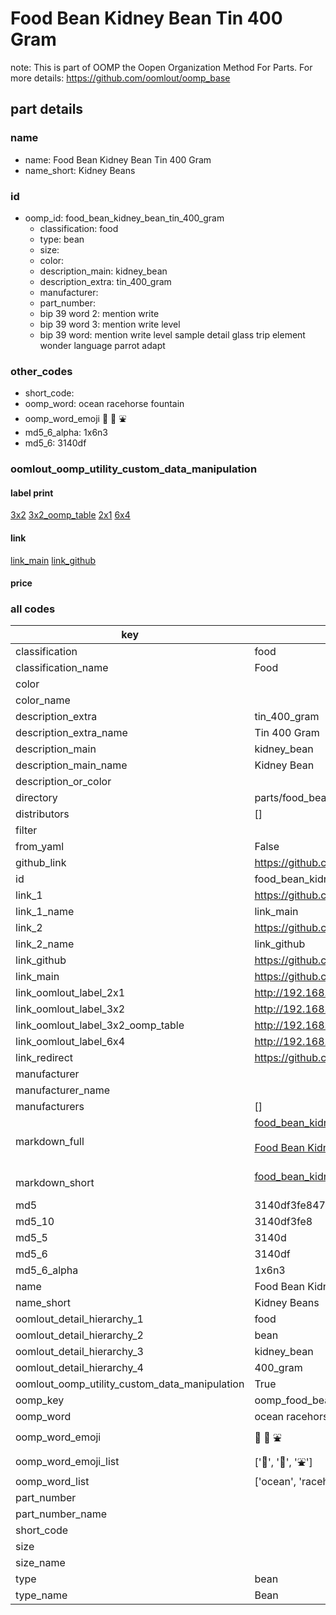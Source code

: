 # Food Bean Kidney Bean Tin 400 Gram  

note: This is part of OOMP the Oopen Organization Method For Parts. For more details: https://github.com/oomlout/oomp_base

##  part details
  







### name
* name: Food Bean Kidney Bean Tin 400 Gram
* name_short: Kidney Beans
### id
* oomp_id: food_bean_kidney_bean_tin_400_gram
  * classification: food
  * type: bean
  * size: 
  * color: 
  * description_main: kidney_bean
  * description_extra: tin_400_gram
  * manufacturer: 
  * part_number: 
  * bip 39 word 2: mention write
  * bip 39 word 3: mention write level
  * bip 39 word: mention write level sample detail glass trip element wonder language parrot adapt

### other_codes
* short_code: 
* oomp_word: ocean racehorse fountain
* oomp_word_emoji :ocean: :racehorse: :fountain:
* md5_6_alpha: 1x6n3
* md5_6: 3140df






### oomlout_oomp_utility_custom_data_manipulation
#### label print
[3x2](http://192.168.1.245:1112/?label=oomp%201x6n3)
[3x2_oomp_table](http://192.168.1.108:1112/?label=oomp%201x6n3)
[2x1](http://192.168.1.242:1112/?label=oomp%201x6n3)
[6x4](http://192.168.1.55:1112/?label=oomp%201x6n3)    

#### link

[link_main](https://github.com/oomlout/oomlout_oomp_version_1_messy/tree/main/parts/food_bean_kidney_bean_tin_400_gram) [link_github](https://github.com/oomlout/oomlout_oomp_version_1_messy/tree/main/parts/food_bean_kidney_bean_tin_400_gram)                             

#### price







### all codes 
| key | value |  
| --- | --- |  
| classification | food |  
| classification_name | Food |  
| color |  |  
| color_name |  |  
| description_extra | tin_400_gram |  
| description_extra_name | Tin 400 Gram |  
| description_main | kidney_bean |  
| description_main_name | Kidney Bean |  
| description_or_color |   |  
| directory | parts/food_bean_kidney_bean_tin_400_gram |  
| distributors | [] |  
| filter |  |  
| from_yaml | False |  
| github_link | https://github.com/oomlout/oomlout_oomp_part_src/tree/main/parts/food_bean_kidney_bean_tin_400_gram |  
| id | food_bean_kidney_bean_tin_400_gram |  
| link_1 | https://github.com/oomlout/oomlout_oomp_version_1_messy/tree/main/parts/food_bean_kidney_bean_tin_400_gram |  
| link_1_name | link_main |  
| link_2 | https://github.com/oomlout/oomlout_oomp_version_1_messy/tree/main/parts/food_bean_kidney_bean_tin_400_gram |  
| link_2_name | link_github |  
| link_github | https://github.com/oomlout/oomlout_oomp_version_1_messy/tree/main/parts/food_bean_kidney_bean_tin_400_gram |  
| link_main | https://github.com/oomlout/oomlout_oomp_version_1_messy/tree/main/parts/food_bean_kidney_bean_tin_400_gram |  
| link_oomlout_label_2x1 | http://192.168.1.242:1112/?label=oomp%201x6n3 |  
| link_oomlout_label_3x2 | http://192.168.1.245:1112/?label=oomp%201x6n3 |  
| link_oomlout_label_3x2_oomp_table | http://192.168.1.108:1112/?label=oomp%201x6n3 |  
| link_oomlout_label_6x4 | http://192.168.1.55:1112/?label=oomp%201x6n3 |  
| link_redirect | https://github.com/oomlout/oomlout_oomp_version_1_messy/tree/main/parts/food_bean_kidney_bean_tin_400_gram |  
| manufacturer |  |  
| manufacturer_name |  |  
| manufacturers | [] |  
| markdown_full | [food_bean_kidney_bean_tin_400_gram](none)<br>[](none)<br>[Food Bean Kidney Bean Tin 400 Gram](none)<br><br> |  
| markdown_short | [food_bean_kidney_bean_tin_400_gram](none)<br><br> |  
| md5 | 3140df3fe847bd198b9e2bf1017fa458 |  
| md5_10 | 3140df3fe8 |  
| md5_5 | 3140d |  
| md5_6 | 3140df |  
| md5_6_alpha | 1x6n3 |  
| name | Food Bean Kidney Bean Tin 400 Gram |  
| name_short | Kidney Beans |  
| oomlout_detail_hierarchy_1 | food |  
| oomlout_detail_hierarchy_2 | bean |  
| oomlout_detail_hierarchy_3 | kidney_bean |  
| oomlout_detail_hierarchy_4 | 400_gram |  
| oomlout_oomp_utility_custom_data_manipulation | True |  
| oomp_key | oomp_food_bean_kidney_bean_tin_400_gram |  
| oomp_word | ocean racehorse fountain |  
| oomp_word_emoji | :ocean: :racehorse: :fountain: |  
| oomp_word_emoji_list | [':ocean:', ':racehorse:', ':fountain:'] |  
| oomp_word_list | ['ocean', 'racehorse', 'fountain'] |  
| part_number |  |  
| part_number_name |  |  
| short_code |  |  
| size |  |  
| size_name |  |  
| type | bean |  
| type_name | Bean |  
